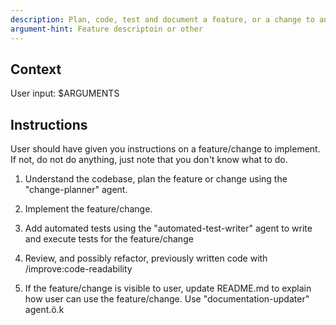 ```yaml
---
description: Plan, code, test and document a feature, or a change to an existing feature
argument-hint: Feature descriptoin or other 
---
```


## Context

User input: $ARGUMENTS

## Instructions

User should have given you instructions on a feature/change to implement. If not, do not do anything, just note that you don't know what to do.

1. Understand the codebase, plan the feature or change using the "change-planner" agent.

2. Implement the feature/change.

3. Add automated tests using the "automated-test-writer" agent to write and execute tests for the feature/change

4. Review, and possibly refactor, previously written code with /improve:code-readability

6. If the feature/change is visible to user, update README.md to explain how user can use the feature/change. Use "documentation-updater" agent.ö.k